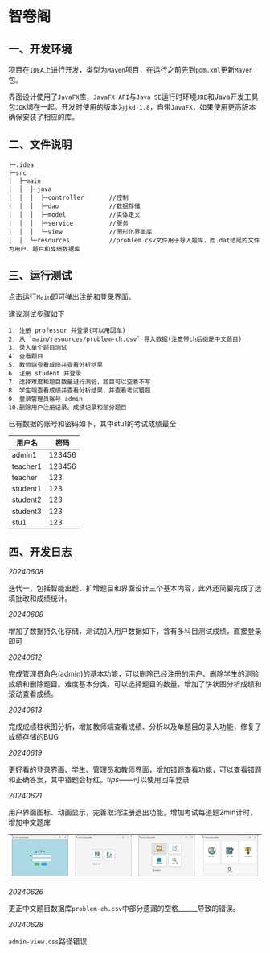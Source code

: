 # 智卷阁

## 一、开发环境
项目在`IDEA`上进行开发，类型为`Maven`项目，在运行之前先到`pom.xml`更新`Maven`包。

界面设计使用了`JavaFX`库，`JavaFX API`与`Java SE`运行时环境`JRE`和Java开发工具包`JDK`绑在一起。开发时使用的版本为`jkd-1.8`，自带`JavaFX`，如果使用更高版本确保安装了相应的库。

## 二、文件说明

    ├─.idea
    ├─src
    │  ├─main
    │  │  ├─java    
    │  │  │  ├─controller       //控制
    │  │  │  ├─dao              //数据存储
    │  │  │  ├─model            //实体定义
    │  │  │  ├─service          //服务
    │  │  │  └─view             //图形化界面库
    │  │  └─resources           //problem.csv文件用于导入题库，而.dat结尾的文件为用户、题目和成绩数据库

## 三、运行测试
点击运行`Main`即可弹出注册和登录界面。

建议测试步骤如下

    1. 注册 professor 并登录(可以用回车)
    2. 从 `main/resources/problem-ch.csv` 导入数据(注意带ch后缀是中文题目)
    3. 录入单个题目测试
    4. 查看题目
    5. 教师端查看成绩并查看分析结果
    6. 注册 student 并登录
    7. 选择难度和题目数量进行测验，题目可以空着不写
    8. 学生端查看成绩并查看分析结果，并查看考试错题
    9. 登录管理员账号 admin
    10.删除用户注册记录、成绩记录和部分题目

已有数据的账号和密码如下，其中stu1的考试成绩最全

| 用户名     | 密码  |
|---------| --- |
| admin1  | 123456 |
| teacher1 | 123456 |
| teacher | 123 |
| student1 | 123 |
| student2 | 123 |
| student3 | 123 |
| stu1    | 123 |
## 四、开发日志
_20240608_

迭代一，包括智能出题、扩增题目和界面设计三个基本内容，此外还简要完成了选填批改和成绩统计。

_20240609_

增加了数据持久化存储，测试加入用户数据如下，含有多科目测试成绩，直接登录即可


_20240612_

完成管理员角色(admin)的基本功能，可以删除已经注册的用户、删除学生的测验成绩和删除题目。难度基本分类，可以选择题目的数量，增加了饼状图分析成绩和滚动查看成绩。

_20240613_

完成成绩柱状图分析，增加教师端查看成绩、分析以及单题目的录入功能，修复了成绩存储的BUG

_20240619_

更好看的登录界面、学生、管理员和教师界面，增加错题查看功能，可以查看错题和正确答案，其中错题会标红。*tips*——可以使用回车登录

_20240621_

用户界面图标、动画显示，完善取消注册退出功能，增加考试每道题2min计时，增加中文题库
<table>
    <tr>
        <td><img src="./src/main/resources/show/loginview.png" alt="Admin View" width="200"/></td>
        <td><img src="./src/main/resources/show/studentview.png" alt="Student View" width="200"/></td>
        <td><img src="./src/main/resources/show/professorview.png" alt="Professor View" width="200"/></td>
        <td><img src="./src/main/resources/show/adminview.png" alt="Admin View" width="200"/></td>
    </tr>
</table>

_20240626_

更正中文题目数据库`problem-ch.csv`中部分遗漏的空格______导致的错误。


_20240628_

`admin-view.css`路径错误